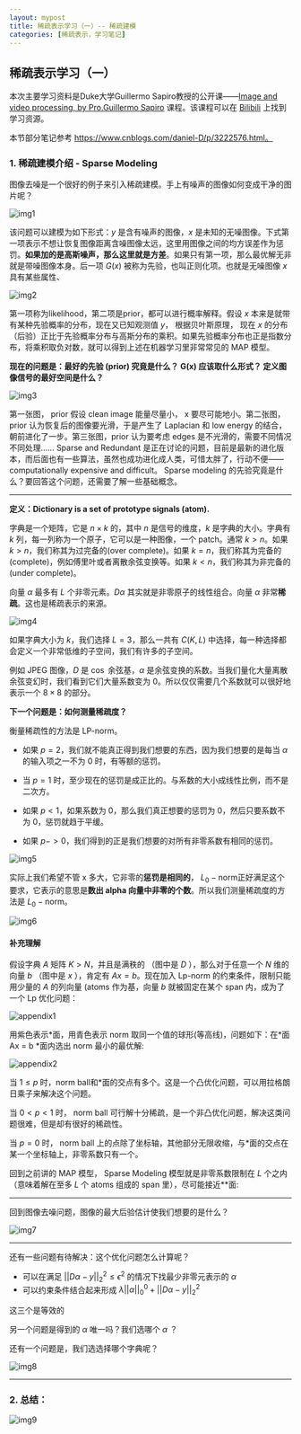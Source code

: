 ```yaml
---
layout: mypost
title: 稀疏表示学习（一）-- 稀疏建模
categories: [稀疏表示，学习笔记]
---
```


## 稀疏表示学习（一）

本次主要学习资料是Duke大学Guillermo Sapiro教授的公开课——[Image and video processing, by Pro.Guillermo Sapiro](https://class.coursera.org/images-2012-001/class/index) 课程。该课程可以在 [Bilibili](https://www.bilibili.com/video/BV1tE411A7RC?from=search&seid=14433903494034284973) 上找到学习资源。

本节部分笔记参考 https://www.cnblogs.com/daniel-D/p/3222576.html。

### 1. 稀疏建模介绍 - Sparse Modeling

图像去噪是一个很好的例子来引入稀疏建模。手上有噪声的图像如何变成干净的图片呢？

![img1](img1.png)

该问题可以建模为如下形式：$y$ 是含有噪声的图像，$x$ 是未知的无噪图像。下式第一项表示不想让恢复图像距离含噪图像太远，这里用图像之间的均方误差作为惩罚。**如果加的是高斯噪声，那么这里就是方差**。如果只有第一项，那么最优解无非就是带噪图像本身。后一项 $G(x)$ 被称为先验，也叫正则化项。也就是无噪图像 $x$ 具有某些属性、

![img2](img2.png)

第一项称为likelihood，第二项是prior，都可以进行概率解释。假设 $x$ 本来是就带有某种先验概率的分布，现在又已知观测值 $y$， 根据贝叶斯原理， 现在 $x$ 的分布（后验）正比于先验概率分布与高斯分布的乘积。如果先验概率分布也正是指数分布，将乘积取负对数，就可以得到上述在机器学习里非常常见的 MAP 模型。

**现在的问题是：最好的先验 (prior) 究竟是什么？ G(x) 应该取什么形式？ 定义图像信号的最好空间是什么？**

![img3](img3.png)

第一张图， prior 假设 clean image 能量尽量小， x 要尽可能地小。第二张图， prior 认为恢复后的图像要光滑，于是产生了 Laplacian 和 low energy 的结合，朝前进化了一步。第三张图，prior 认为要考虑 edges 是不光滑的，需要不同情况不同处理…… Sparse and Redundant 是正在讨论的问题，目前是最新的进化版本，而后面也有一些算法，虽然也成功进化成人类，可惜太胖了，行动不便—— computationally expensive and difficult。 Sparse modeling 的先验究竟是什么？要回答这个问题，还需要了解一些基础概念。



---



**定义：Dictionary is a set of prototype signals (atom).**

字典是一个矩阵，它是 $n\times k$ 的，其中 $n$ 是信号的维度，$k$ 是字典的大小。字典有 $k$ 列，每一列称为一个原子，它可以是一种图像，一个 patch。通常 $k>n$。如果 $k>n$，我们称其为过完备的(over complete)。如果 $k=n$，我们称其为完备的(complete)，例如傅里叶或者离散余弦变换等。如果 $k<n$，我们称其为非完备的(under complete)。

向量 $\alpha$ 最多有 $L$ 个非零元素。$D \alpha$ 其实就是非零原子的线性组合。向量 $\alpha$ 非常**稀疏**。这也是稀疏表示的来源。

![img4](img4.png)

如果字典大小为 $k$，我们选择 $L = 3$，那么一共有 $C(K, L)$ 中选择，每一种选择都会定义一个非常低维的子空间，我们有许多的子空间。

例如 JPEG 图像，$D$ 是 $\cos$ 余弦基，$\alpha$ 是余弦变换的系数。当我们量化大量离散余弦变幻时，我们看到它们大量系数变为 0。所以仅仅需要几个系数就可以很好地表示一个 $8\times 8$ 的部分。



**下一个问题是：如何测量稀疏度？**

衡量稀疏性的方法是 LP-norm。

- 如果 $p = 2$，我们就不能真正得到我们想要的东西，因为我们想要的是每当 $\alpha$ 的输入项之一不为 0 时，有等额的惩罚。

- 当 $p = 1$ 时，至少现在的惩罚是成正比的。与系数的大小成线性比例，而不是二次方。
- 如果 $p < 1$，如果系数为 0，那么我们真正想要的惩罚为 0，然后只要系数不为 0，惩罚就趋于平缓。
- 如果 $p -> 0$，我们得到的正是我们想要的对所有非零系数有相同的惩罚。

![img5](img5.png)

实际上我们希望不管 x 多大，它非零的**惩罚是相同的**， $L_0-\text{norm}$正好满足这个要求，它表示的意思是**数出 alpha 向量中非零的个数**。所以我们测量稀疏度的方法是 $L_0-\text{norm}$。

![img6](img6.png)



#### 补充理解

假设字典 $A$ 矩阵 $K > N$，并且是满秩的 （图中是 $D$ ），那么对于任意一个 $N$ 维的向量 $b$ （图中是 $x$ ），肯定有 $Ax = b$。现在加入 Lp-norm 的约束条件，限制只能用少量的 $A$ 的列向量 (atoms 作为基，向量 $b$ 就被固定在某个 span 内，成为了一个 Lp 优化问题：

![appendix1](appendix1.png)

用紫色表示\*面，用青色表示 norm 取同一个值的球形(等高线)，问题如下：在\*面 Ax = b \*面内选出 norm 最小的最优解:



![appendix2](appendix2.png)

当 $1 \leq p$ 时，norm ball和\*面的交点有多个。这是一个凸优化问题，可以用拉格朗日乘子来解决这个问题。

当 $0 < p < 1$ 时， norm ball 可行解十分稀疏，是一个非凸优化问题，解决这类问题很难，但是却有很好的稀疏性。

当 $p = 0$ 时， norm ball 上的点除了坐标轴，其他部分无限收缩，与\*面的交点在某一个坐标轴上，非零系数只有一个。

回到之前讲的 MAP 模型， Sparse Modeling 模型就是非零系数限制在 $L$ 个之内（意味着解在至多 $L$ 个 atoms 组成的 span 里），尽可能接近**面:





---



回到图像去噪问题，图像的最大后验估计使我们想要的是什么？

![img7](img7.png)



---



还有一些问题有待解决：这个优化问题怎么计算呢？

- 可以在满足 $||D\alpha - y||_2^2 \leq \epsilon^2$ 的情况下找最少非零元表示的 $\alpha$
- 可以约束条件结合起来形成 $\lambda||\alpha||_0^0 + ||D\alpha - y||^2_2$

这三个是等效的



另一个问题是得到的 $\alpha$ 唯一吗？我们选哪个  $\alpha$ ？

还有一个问题是，我们选选择哪个字典呢？

![img8](img8.png)



---



### 2. 总结：

![img9](img9.png)